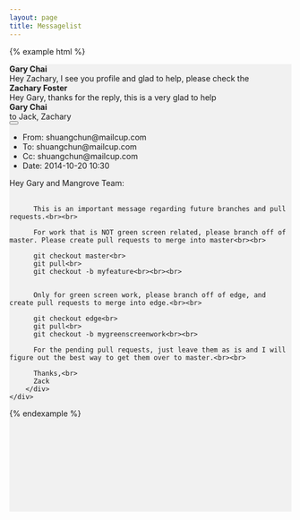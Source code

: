 ```yaml
---
layout: page
title: Messagelist
---
```


{% example html %}

<div style='height:800px;width:100%;background-color:#f1f1f1'>
  <div class='mc-messagelist'>
    <div class='mc-section'>
      <div class='mc-messagelist-item'>
        <div class='mc-messagelist-item-left'>
          <div class='mc-avatar-mid'></div>
        </div>
        <div class='mc-messagelist-item-content'>
          <div class='mc-messagelist-headline'><strong>Gary Chai</strong></div>
          <div class='mc-messagelist-content'>Hey Zachary, I see you profile and glad to help, please check the</div>
        </div>
        <span class='divider'></span>
      </div>
      <div class='mc-messagelist-item'>
        <div class='mc-messagelist-item-left'>
          <div class='mc-avatar-mid'></div>
        </div>
        <div class='mc-messagelist-item-content'>
          <div class='mc-messagelist-headline'><strong>Zachary Foster</strong></div>
          <div class='mc-messagelist-content'>Hey Gary, thanks for the reply, this is a very glad to help</div>
        </div>
      </div>
    </div>
  </div>

  <div class='mc-messagelist'>
    <div class='mc-section'>
      <div class='mc-messagelist-item'>
        <div class='mc-messagelist-item-left'>
          <div class='mc-avatar-mid'></div>
        </div>
        <div class='mc-messagelist-item-content'>
          <div class='mc-messagelist-headline'><strong>Gary Chai</strong></div>
          <div class='mc-messagelist-content'>to Jack, Zachary
            <div class="btn-group">
              <button type="button" class="mc-button-nobg dropdown-toggle" data-toggle="dropdown" aria-expanded="false">
              <span class="mc-icon-arrow-down"></span>
              </button>
              <ul class="dropdown-menu" role="menu" id="mc-messagelist-info">
                <li><a><span>From: </span> shuangchun@mailcup.com</a></li>
                <li><a><span>To: </span> shuangchun@mailcup.com</a></li>
                <li><a><span>Cc: </span> shuangchun@mailcup.com</a></li>
                <li><a><span>Date: </span> 2014-10-20 10:30</a></li>
              </ul>
            </div>
          </div>
        </div>
        <div class='mc-messagelist-item-body'>
          Hey Gary and Mangrove Team:<br><br>

          This is an important message regarding future branches and pull requests.<br><br>

          For work that is NOT green screen related, please branch off of master. Please create pull requests to merge into master<br><br>

          git checkout master<br>
          git pull<br>
          git checkout -b myfeature<br><br><br>


          Only for green screen work, please branch off of edge, and create pull requests to merge into edge.<br><br>

          git checkout edge<br>
          git pull<br>
          git checkout -b mygreenscreenwork<br><br>

          For the pending pull requests, just leave them as is and I will figure out the best way to get them over to master.<br><br>

          Thanks,<br>
          Zack
        </div>
    </div>
  </div>

</div>

{% endexample %}
